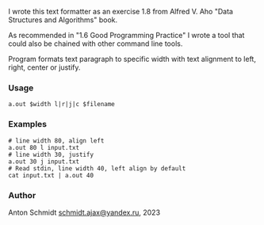 I wrote this text formatter as an exercise 1.8 from Alfred V. Aho "Data Structures and Algorithms" book. 

As recommended in "1.6 Good Programming Practice" I wrote a tool that could also be chained with other command line tools.

Program formats text paragraph to specific width with text alignment to left, right, center or justify.

### Usage
```shell
a.out $width l|r|j|c $filename
```

### Examples
```shell
# line width 80, align left   
a.out 80 l input.txt
# line width 30, justify
a.out 30 j input.txt
# Read stdin, line width 40, left align by default
cat input.txt | a.out 40
```

### Author
Anton Schmidt <schmidt.ajax@yandex.ru>, 2023